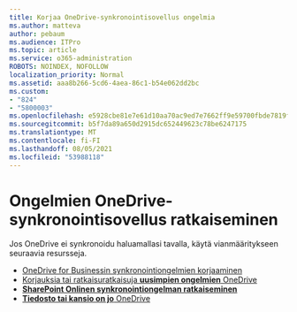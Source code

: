 ```yaml
---
title: Korjaa OneDrive-synkronointisovellus ongelmia
ms.author: matteva
author: pebaum
ms.audience: ITPro
ms.topic: article
ms.service: o365-administration
ROBOTS: NOINDEX, NOFOLLOW
localization_priority: Normal
ms.assetid: aaa8b266-5cd6-4aea-86c1-b54e062dd2bc
ms.custom:
- "824"
- "5800003"
ms.openlocfilehash: e5928cbe81e7e61d10aa70ac9ed7e7662ff9e59700fbde7819f707a1f4b5325d
ms.sourcegitcommit: b5f7da89a650d2915dc652449623c78be6247175
ms.translationtype: MT
ms.contentlocale: fi-FI
ms.lasthandoff: 08/05/2021
ms.locfileid: "53988118"
---
```

# <a name="fix-onedrive-sync-problems"></a>Ongelmien OneDrive-synkronointisovellus ratkaiseminen

Jos OneDrive ei synkronoidu haluamallasi tavalla, käytä vianmääritykseen seuraavia resursseja.

- [OneDrive for Businessin synkronointiongelmien korjaaminen](https://support.microsoft.com/office/207e983e-146d-404c-a994-672ef29e1f90)
- [Korjauksia tai ratkaisuratkaisuja **uusimpien ongelmien** OneDrive](https://support.office.com/article/36110213-f3f6-490d-8cb7-3833539def0b)
- [**SharePoint Onlinen synkronointiongelman ratkaiseminen**](https://support.office.com/article/207e983e-146d-404c-a994-672ef29e1f90)
- [**Tiedosto tai kansio on jo** OneDrive](https://support.microsoft.com/office/7b8044ad-438d-41db-bbbf-4f66b8890408)
